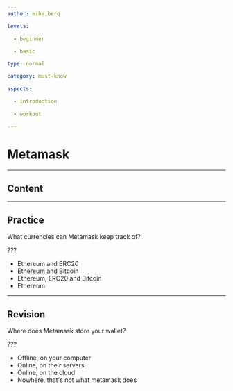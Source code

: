 ```yaml
---
author: mihaiberq

levels:

  - beginner

  - basic

type: normal

category: must-know

aspects:

  - introduction

  - workout

---
```

# Metamask

---
## Content


---
## Practice

What currencies can Metamask keep track of?

???

* Ethereum and ERC20
* Ethereum and Bitcoin
* Ethereum, ERC20 and Bitcoin
* Ethereum

---
## Revision

Where does Metamask store your wallet?

???

* Offline, on your computer
* Online, on their servers
* Online, on the cloud
* Nowhere, that's not what metamask does